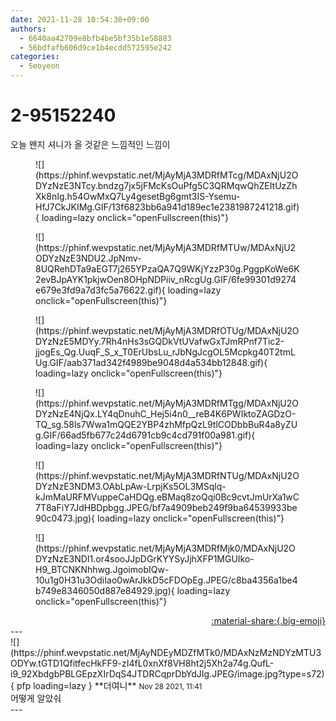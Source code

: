 ```yaml
---
date: 2021-11-28 10:54:30+09:00
authors:
  - 6640aa42709e8bfb4be5bf35b1e58883
  - 56bdfafb606d9ce1b4ecdd572595e242
categories:
  - Seoyeon
---
```


# 2-95152240

<div class="post-container" markdown="1">
<div class="content-container md-sidebar__scrollwrap" markdown="1">

오늘 왠지 셔니가 올 것같은 느낌적인 느낌이<br>
<figure markdown="1">
![](https://phinf.wevpstatic.net/MjAyMjA3MDRfMTcg/MDAxNjU2ODYzNzE3NTcy.bndzg7jx5jFMcKsOuPfg5C3QRMqwQhZEItUzZhXk8nIg.h54OwMxQ7Ly4gesetBg6gmt3IS-Ysemu-HfJ7CkJKIMg.GIF/13f6823bb6a941d189ec1e2381987241218.gif){ loading=lazy onclick="openFullscreen(this)"}
</figure>

<figure markdown="1">
![](https://phinf.wevpstatic.net/MjAyMjA3MDRfMTUw/MDAxNjU2ODYzNzE3NDU2.JpNmv-8UQRehDTa9aEGT7j265YPzaQA7Q9WKjYzzP30g.PggpKoWe6K2evBJpAYK1pkjwOen8OHpNDPiiv_nRcgUg.GIF/6fe99301d9274e679e3fd9a7d3fc5a76622.gif){ loading=lazy onclick="openFullscreen(this)"}
</figure>

<figure markdown="1">
![](https://phinf.wevpstatic.net/MjAyMjA3MDRfOTUg/MDAxNjU2ODYzNzE5MDYy.7Rh4nHs3sGQDkVtUVafwGxTJmRPnf7Tic2-jjogEs_Qg.UuqF_S_x_T0ErUbsLu_rJbNgJcgOL5Mcpkg40T2tmLUg.GIF/aab371ad342f4989be9048d4a534bb12848.gif){ loading=lazy onclick="openFullscreen(this)"}
</figure>

<figure markdown="1">
![](https://phinf.wevpstatic.net/MjAyMjA3MDRfMTgg/MDAxNjU2ODYzNzE4NjQx.LY4qDnuhC_Hej5i4n0__reB4K6PWIktoZAGDzO-TQ_sg.58ls7Wwa1mQQE2YBP4zhMfpQzL9tlCODbbBuR4a8yZUg.GIF/66ad5fb677c24d6791cb9c4cd791f00a981.gif){ loading=lazy onclick="openFullscreen(this)"}
</figure>

<figure markdown="1">
![](https://phinf.wevpstatic.net/MjAyMjA3MDRfNTUg/MDAxNjU2ODYzNzE3NDM3.OAbLpAw-LrpjKs5OL3MSqlq-kJmMaURFMVuppeCaHDQg.eBMaq8zoQqi0Bc9cvtJmUrXa1wC7T8aFiY7JdHBDpbgg.JPEG/bf7a4909beb249f9ba64539933be90c0473.jpg){ loading=lazy onclick="openFullscreen(this)"}
</figure>

<figure markdown="1">
![](https://phinf.wevpstatic.net/MjAyMjA3MDRfMjk0/MDAxNjU2ODYzNzE3NDI1.or4sooJJpDGrKYYSyJjhXFP1MGUIko-H9_BTCNKNhhwg.JgoimobIQw-10u1g0H31u3OdiIao0wArJkkD5cFDOpEg.JPEG/c8ba4356a1be4b749e8346050d887e84929.jpg){ loading=lazy onclick="openFullscreen(this)"}
</figure>


</div>
</div>

<div style="text-align: right;" markdown="1">
<a href="https://weverse.io/fromis9/fanpost/2-95152240" style="text-align: right;">:material-share:{.big-emoji}</a>
</div>
---

<div class="comments-container md-sidebar__scrollwrap" markdown="1">
<div class="comment" markdown="1">
<div class='id-container' markdown="1">
![](https://phinf.wevpstatic.net/MjAyNDEyMDZfMTk0/MDAxNzMzNDYzMTU3ODYw.tGTD1QfitfecHkFF9-zI4fL0xnXf8VH8ht2j5Xh2a74g.QufL-i9_92XbdgbPBLGEpzXIrDqS4JTDRCqprDbYdJIg.JPEG/image.jpg?type=s72){ pfp loading=lazy }
**<span class="artist">더여니</span>** <small>Nov 28 2021, 11:41</small><br>
</div>
<div class='comment-body' markdown="1">
어떻게 알았숴
</div>
</div>
</div>
---
